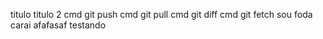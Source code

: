titulo
titulo 2
cmd git push
cmd git pull
cmd git diff
cmd git fetch
sou foda carai
afafasaf
testando